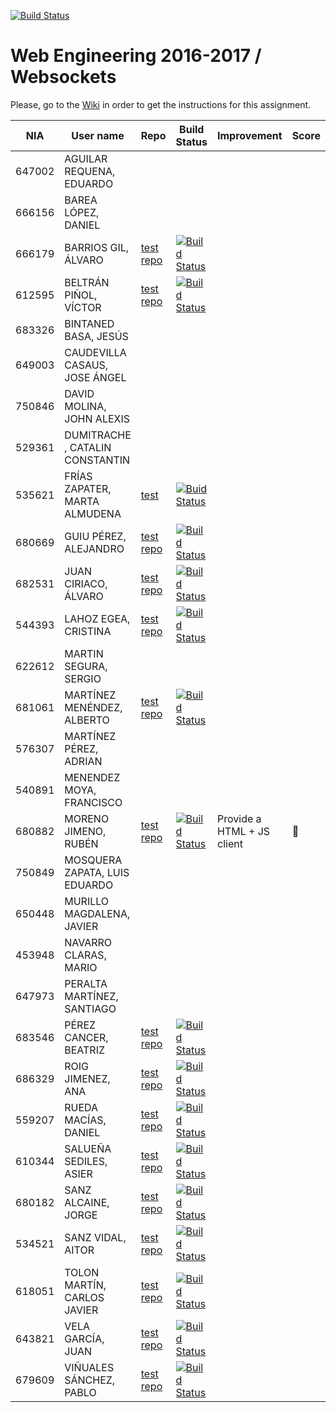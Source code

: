 [![Build Status](https://travis-ci.org/UNIZAR-30246-WebEngineering/lab4-websockets.svg?branch=master)](https://travis-ci.org/UNIZAR-30246-WebEngineering/lab4-websockets)
# Web Engineering 2016-2017 / Websockets
Please, go to the [Wiki](https://github.com/UNIZAR-30246-WebEngineering/lab4-websockets/wiki) in order to get the instructions for this assignment.

NIA    | User name | Repo | Build Status | Improvement | Score
-------|-----------|------|--------------|-------------|--------
647002 | AGUILAR REQUENA, EDUARDO 
666156 | BAREA LÓPEZ, DANIEL 
666179 | BARRIOS GIL, ÁLVARO | [test repo](https://github.com/deerter/lab4-websockets/tree/test) |[![Build Status](https://travis-ci.org/deerter/lab4-websockets.svg?branch=test)](https://travis-ci.org/deerter/lab4-websockets) 
612595 | BELTRÁN PIÑOL, VÍCTOR | [test repo](https://github.com/Victorbp09/lab4-websockets/tree/test) | [![Build Status](https://api.travis-ci.org/Victorbp09/lab4-websockets.svg?branch=test)](https://travis-ci.org/Victorbp09/lab4-websockets)
683326 | BINTANED BASA, JESÚS 
649003 | CAUDEVILLA CASAUS, JOSE ÁNGEL
750846 | DAVID MOLINA, JOHN ALEXIS 
529361 | DUMITRACHE , CATALIN  CONSTANTIN 
535621 | FRÍAS ZAPATER, MARTA ALMUDENA | [test](https://github.com/martafr/lab4-websockets/tree/test) | [![Buid Status](https://travis-ci.org/martafr/lab4-websockets.svg?branch=test)](https://travis-ci.org/martafr/lab4-websockets)
680669 | GUIU PÉREZ, ALEJANDRO | [test repo](https://github.com/aguiu/lab4-websockets/tree/test) | [![Build Status](https://travis-ci.org/aguiu/lab4-websockets.svg?branch=test)](https://travis-ci.org/aguiu/lab4-websockets) 
682531 | JUAN CIRIACO, ÁLVARO | [test repo](https://github.com/aJuanCiri/lab4-websockets/tree/test) | [![Build Status](https://travis-ci.org/aJuanCiri/lab4-websockets.svg?branch=test)](https://travis-ci.org/aJuanCiri/lab4-websockets)
544393 | LAHOZ EGEA, CRISTINA  | [test repo](https://github.com/cristinalahoz/lab4-websockets/tree/test) | [![Build Status](https://travis-ci.org/cristinalahoz/lab4-websockets.svg?branch=test)](https://travis-ci.org/cristinalahoz/lab4-websockets)
622612 | MARTIN SEGURA, SERGIO  
681061 | MARTÍNEZ MENÉNDEZ, ALBERTO | [test repo](https://github.com/Belberus/lab4-websockets/tree/test) | [![Build Status](https://travis-ci.org/Belberus/lab4-websockets.svg?branch=test)](https://travis-ci.org/Belberus/lab4-websockets) | |
576307 | MARTÍNEZ PÉREZ, ADRIAN 
540891 | MENENDEZ MOYA, FRANCISCO 
680882 | MORENO JIMENO, RUBÉN | [test repo](https://github.com/nebur395/lab4-websockets/tree/test) | [![Build Status](https://travis-ci.org/nebur395/lab4-websockets.svg?branch=test)](https://travis-ci.org/nebur395/lab4-websockets) | Provide a HTML + JS client | :gift:
750849 | MOSQUERA ZAPATA, LUIS EDUARDO 
650448 | MURILLO MAGDALENA, JAVIER 
453948 | NAVARRO CLARAS, MARIO 
647973 | PERALTA MARTÍNEZ, SANTIAGO 
683546 | PÉREZ CANCER, BEATRIZ | [test repo](https://github.com/beapc18/lab4-websockets/tree/test) | [![Build Status](https://travis-ci.org/beapc18/lab4-websockets.svg?branch=test)](https://travis-ci.org/beapc18/lab4-websockets)
686329 | ROIG JIMENEZ, ANA | [test repo](https://github.com/anicacortes/lab4-websockets/tree/test) | [![Build Status](https://travis-ci.org/anicacortes/lab4-websockets.svg?branch=test)](https://travis-ci.org/anicacortes/lab4-websockets)
559207 | RUEDA MACÍAS, DANIEL | [test repo](https://github.com/danirueda/lab4-websockets/tree/test)| [![Build Status](https://travis-ci.org/danirueda/lab4-websockets.svg?branch=master)](https://travis-ci.org/danirueda/lab4-websockets)
610344 | SALUEÑA SEDILES, ASIER | [test repo](https://github.com/asierhandball/lab4-websockets/tree/test) | [![Build Status](https://travis-ci.org/asierhandball/lab4-websockets.svg?branch=test)](https://travis-ci.org/asierhandball/lab4-websockets)
680182 | SANZ ALCAINE, JORGE | [test repo](https://github.com/sanz1995/lab4-websockets/tree/test) | [![Build Status](https://travis-ci.org/sanz1995/lab4-websockets.svg?branch=test)](https://travis-ci.org/sanz1995/lab4-websockets)
534521 | SANZ VIDAL, AITOR | [test repo](https://github.com/aitorsanz/lab4-websockets/tree/test) | [![Build Status](https://travis-ci.org/aitorsanz/lab4-websockets.svg?branch=test)](https://travis-ci.org/aitorsanz/lab4-websockets)
618051 | TOLON MARTÍN, CARLOS JAVIER | [test repo](https://github.com/ctolon22/lab4-websockets/tree/test) | [![Build Status](https://travis-ci.org/ctolon22/lab4-websockets.svg?branch=test)](https://travis-ci.org/ctolon22/lab4-websockets) | |
643821 | VELA GARCÍA, JUAN  | [test repo](https://github.com/juan-vg/lab4-websockets/tree/test) | [![Build Status](https://travis-ci.org/juan-vg/lab4-websockets.svg?branch=test)](https://travis-ci.org/juan-vg/lab4-websockets)
679609 | VIÑUALES SÁNCHEZ, PABLO | [test repo](https://github.com/strummerTFIU/lab4-websockets/tree/test) | [![Build Status](https://travis-ci.org/strummerTFIU/lab4-websockets.svg?branch=test)](https://github.com/strummerTFIU/lab4-websockets)
